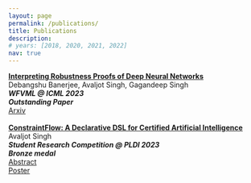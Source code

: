 ```yaml
---
layout: page
permalink: /publications/
title: Publications
description: 
# years: [2018, 2020, 2021, 2022]
nav: true
---
```


<div class="title"><a href="/assets/pdf/icml_workshop_2023.pdf"><b>Interpreting Robustness Proofs of Deep Neural Networks
</b></a></div>
  <div class="author"> 
      <nobr> Debangshu Banerjee,</nobr>
      <nobr> Avaljot Singh,</nobr>        
      <nobr> Gagandeep Singh</nobr>
  </div>
  <div class="periodical">
    <em><b> WFVML @ ICML 2023 </b></em>       
  </div>
  <div class="periodical">
    <em><b> Outstanding Paper </b></em>      
  </div>
  <div><a href="https://arxiv.org/abs/2301.13845">
    Arxiv
  </a></div>
<div class="links">
</div>

<br/>

<div class="title"><a href="https://pldi23.sigplan.org/details/pldi-2023-src/5/ConstraintFlow-A-Declarative-DSL-for-Certified-Artificial-Intelligence"><b>ConstraintFlow: A Declarative DSL for Certified Artificial Intelligence
</b></a></div>
  <div class="author"> 
      <nobr> Avaljot Singh</nobr>
  </div>
  <div class="periodical"> 
  <em><b>Student Research Competition @ PLDI 2023</b></em>
  </div>
  <div class="periodical"> 
  <em><b>Bronze medal</b></em>
  </div>
  <div><a href="/assets/pdf/SRC_ConstraintFlow.pdf">
  Abstract
  </a></div>
  <div><a href="/assets/pdf/constraintflow_poster.pdf">
  Poster
  </a></div>
<div class="links">
</div>

<br/>
<!-- 
<div class="title"><a href="https://arxiv.org/abs/2301.13845"><b>Interpreting Robustness Proofs of Deep Neural Networks
</b></a></div>
  <div class="author"> 
      <nobr> Debangshu Banerjee,</nobr>
      <nobr> Avaljot Singh,</nobr>        
      <nobr> Gagandeep Singh</nobr>
  </div>
  <div class="periodical"> 
  <em><b>Arxiv 2023</b></em>
  </div>
<div class="links">
</div> -->


<br/>
<!-- 
{*} marked author names are alphabetical -->